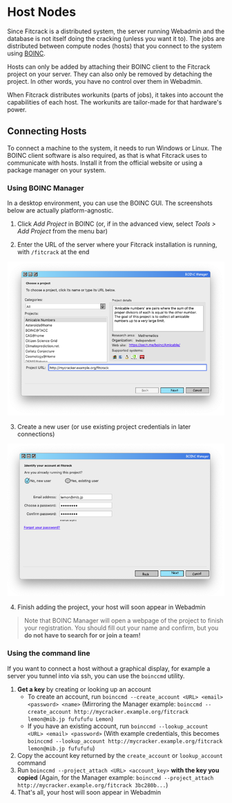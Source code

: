 Host Nodes
==========

Since Fitcrack is a distributed system, the server running Webadmin and the database is not itself doing the cracking (unless you want it to). The jobs are distributed between compute nodes (hosts) that you connect to the system using [BOINC](//boinc.berkeley.edu).

Hosts can only be added by attaching their BOINC client to the Fitcrack project on your server. They can also only be removed by detaching the project. In other words, you have no control over them in Webadmin.

When Fitcrack distributes workunits (parts of jobs), it takes into account the capabilities of each host. The workunits are tailor-made for that hardware's power.


Connecting Hosts
----------------

To connect a machine to the system, it needs to run Windows or Linux. The BOINC client software is also required, as that is what Fitcrack uses to communicate with hosts. Install it from the official website or using a package manager on your system.

### Using BOINC Manager

In a desktop environment, you can use the BOINC GUI. The screenshots below are actually platform-agnostic.

1. Click _Add Project_ in BOINC (or, if in the advanced view, select _Tools > Add Project_ from the menu bar)

2. Enter the URL of the server where your Fitcrack installation is running, with `/fitcrack` at the end 

![Adding a project in BOINC](../_media/img/boinc-url.png)

3. Create a new user (or use existing project credentials in later connections)

![Registering a user in BOINC](../_media/img/boinc-user.png)

4. Finish adding the project, your host will soon appear in Webadmin

> Note that BOINC Manager will open a webpage of the project to finish your registration. You should fill out your name and confirm, but you __do not have to search for or join a team!__

### Using the command line

If you want to connect a host without a graphical display, for example a server you tunnel into via ssh, you can use the `boinccmd` utility.

1. __Get a key__ by creating or looking up an account
    - To create an account, run `boinccmd --create_account <URL> <email> <password> <name>`
      (Mirroring the Manager example: `boinccmd --create_account http://mycracker.example.org/fitcrack lemon@mib.jp fufufufu Lemon`)
    - If you have an existing account, run `boinccmd --lookup_account <URL> <email> <password>` 
      (With example credentials, this becomes `boinccmd --lookup_account http://mycracker.example.org/fitcrack lemon@mib.jp fufufufu`)
2. Copy the account key returned by the `create_account` or `lookup_account` command
3. Run `boinccmd --project_attach <URL> <account_key>` __with the key you copied__
   (Again, for the Manager example: `boinccmd --project_attach http://mycracker.example.org/fitcrack 3bc280b...`)
4. That's all, your host will soon appear in Webadmin
